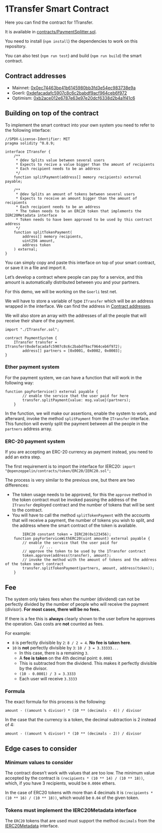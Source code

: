 # 1Transfer Smart Contract

Here you can find the contract for 1Transfer.

It is available in [contracts/PaymentSplitter.sol](contracts/PaymentSplitter.sol).

You need to install (`npm install`) the dependencies to work on this repository.

You can also test (`npm run test`) and build (`npm run build`) the smart contract.

## Contract addresses

- Mainnet: [0x0ec74463be41b6145980bb3fd3e54ec983738e9a](https://etherscan.io/address/0x0ec74463be41b6145980bb3fd3e54ec983738e9a)
- Goerli: [0xdefacadafc5907c8c6c2babdf9acf964ceb6f972](https://goerli.etherscan.io/address/0xdefacadafc5907c8c6c2babdf9acf964ceb6f972)
- Optimism: [0xb2ace012e6787e63e97e20dcf6338d2b4a1f41c6](https://optimistic.etherscan.io/address/0xb2ace012e6787e63e97e20dcf6338d2b4a1f41c6)

## Building on top of the contract

To implement the smart contract into your own system you need to refer to the following interface:

```solidity
//SPDX-License-Identifier: MIT
pragma solidity ^0.8.9;

interface ITransfer {
    /**
     * @dev Splits value between several users
     * Expects to recive a value bigger than the amount of recipients
     * Each recipient needs to be an address
     */
    function splitPayment(address[] memory recipients) external payable;

    /**
     * @dev Splits an amount of tokens between several users
     * Expects to receive an amount bigger than the amount of recipients
     * Each recipient needs to be an address
     * The token needs to be an ERC20 token that implements the IERC20Metadata interface
     * Token needs to have been approved to be used by this contract address
     */
    function splitTokenPayment(
        address[] memory recipients,
        uint256 amount,
        address token
    ) external;
}
```

You can simply copy and paste this interface on top of your smart contract, or save it in a file and import it.

Let’s develop a contract where people can pay for a service, and this amount is automatically distributed between you and your partners.

For this demo, we will be working on the `Goerli` test net. 

We will have to store a variable of type `ITransfer` which will be an address wrapped in the interface. We can find the address in [Contract addresses](#contract-addresses).

We will also store an array with the addresses of all the people that will receive their share of the payment.

```solidity
import "./ITransfer.sol";

contract PaymentSystem {
    ITransfer transfer = ITransfer(0xdefacadafc5907c8c6c2babdf9acf964ceb6f972);
		address[] partners = [0x0001, 0x0002, 0x0003];
}
```

### Ether payment system

For the payment system, we can have a function that will work in the following way:

```solidity
function payForService() external payable {
        // enable the service that the user paid for here
        transfer.splitPayment{value: msg.value}(partners);
    }
```

In the function, we will make our assertions, enable the system to work, and afterward, invoke the method `splitPayment` from the `ITransfer` interface. This function will evenly split the payment between all the people in the `partners` address array.

### ERC-20 payment system

If you are accepting an ERC-20 currency as payment instead, you need to add an extra step.

The first requirement is to import the interface for IERC20: `import "@openzeppelin/contracts/token/ERC20/IERC20.sol";`

The process is very similar to the previous one, but there are two differences:

- The token usage needs to be approved, for this the `approve` method in the token contract must be invoked passing the address of the `ITransfer` deployed contract and the number of tokens that will be sent to the contract.
- You will have to call the method `splitTokenPayment` with the accounts that will receive a payment, the number of tokens you wish to split, and the address where the smart contract of the token is available.

```solidity
		IERC20 constant token = IERC20(0x123456);
    function payForServiceWithERC20(uint amount) external payable {
        // enable the service that the user paid for 
				// ...
        // approve the token to be used by the 1Transfer contract
        token.approve(address(transfer), amount);
        // invoke the method with the amount of tokens and the address of the token smart contract
        transfer.splitTokenPayment(partners, amount, address(token));
    }
```

## Fee

The system only takes fees when the number (dividend) can not be perfectly divided by the number of people who will receive the payment (divisor). **For most cases, there will be no fees.**

If there is a fee this is **always** clearly shown to the user before he approves the operation. Gas costs are **not** counted as fees.

For example: 

- `8` is perfectly divisible by `2`: `8 / 2 = 4`. **No fee is taken here**.
- `10` is **not** perfectly divisible by `3`: `10 / 3 = 3.33333...`
    - In this case, there is a remaining `3`.
    - A **fee is taken** on the 4th decimal point: `0.0001`
    - This is subtracted from the dividend. This makes it perfectly divisible by the divisor.
    - `(10 - 0.0001) / 3 = 3.3333`
    - Each user will receive `3.3333`

### Formula

The exact formula for this process is the following:

`amount - ((amount % divisor) * (10 ** (decimals - 4)) / divisor`

In the case that the currency is a token, the decimal subtraction is 2 instead of 4:

`amount - ((amount % divisor) * (10 ** (decimals - 2)) / divisor`

## Edge cases to consider

### Minimum values to consider

The contract doesn’t work with values that are too low. The minimum value accepted by the contract is `(recipients * (10 ** 14) / (10 ** 18))`, which, if you have 3 recipients, would be `0.0004` ethers.

In the case of ERC20 tokens with more than 4 decimals it is `(recipients * (10 ** 16) / (10 ** 18))`, which would be `0.04` of the given token.

### Tokens must implement the IERC20Metadata interface

The `ERC20` tokens that are used must support the method `decimals` from the [IERC20Metadata](https://github.com/OpenZeppelin/openzeppelin-contracts/blob/master/contracts/token/ERC20/extensions/IERC20Metadata.sol) interface.
